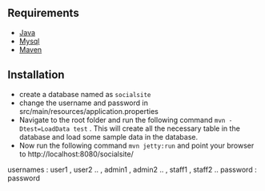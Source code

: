Requirements
------------
*	[Java](http://java.com/en/download/index.jsp)
*	[Mysql](http://www.mysql.com/downloads/mysql/)
*	[Maven](http://maven.apache.org/download.html)

Installation
------------
*  create a database named as `socialsite`  	
*  change the username and password in src/main/resources/application.properties 	
*  Navigate to the root folder and run the following command ` mvn -Dtest=LoadData test ` . This 
   will create all the necessary table in the database and load some sample data in the database.
*  Now run the following command ` mvn jetty:run ` and point your browser to http://localhost:8080/socialsite/

usernames : user1 , user2 .. , admin1 , admin2 .. , staff1 , staff2 ..
password  : password